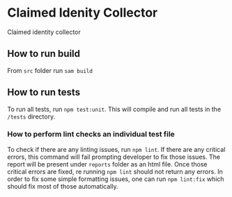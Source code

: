 # Claimed Idenity Collector

Claimed identity collector

## How to run build

From `src` folder run `sam build` 

## How to run tests

To run all tests, run `npm test:unit`. This will compile and run all tests in the `/tests` directory.

### How to perform lint checks an individual test file

To check if there are any linting issues, run `npm lint`. If there are any critical errors, this command 
will fail prompting developer to fix those issues. The report will be present under `reports` folder as an
html file. Once those critical errors are fixed, re running `npm lint` should not return any errors.
In order to fix some simple formatting issues, one can run `npm lint:fix` which should fix most of those automatically.
